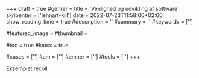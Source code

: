 +++
draft = true
#genrer =
title = 'Venlighed og udvikling af software'
skribenter = ['lennart-kiil']
date = 2022-07-23T11:58:00+02:00
show_reading_time = true
#description = ''
#summary = ''
#keywords = ['']

#featured_image =
#thumbnail =

#toc = true
#katex = true

#cases = ['']
#cm = ['']
#emner = ['']
#tools = ['']
+++

Eksemplet recoll
